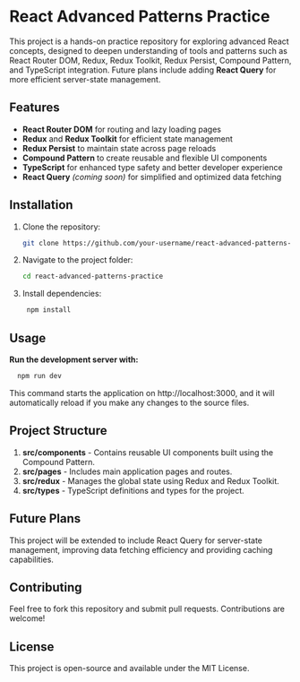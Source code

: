 # React Advanced Patterns Practice

This project is a hands-on practice repository for exploring advanced React concepts, designed to deepen understanding of tools and patterns such as React Router DOM, Redux, Redux Toolkit, Redux Persist, Compound Pattern, and TypeScript integration. Future plans include adding **React Query** for more efficient server-state management.

## Features

- **React Router DOM** for routing and lazy loading pages
- **Redux** and **Redux Toolkit** for efficient state management
- **Redux Persist** to maintain state across page reloads
- **Compound Pattern** to create reusable and flexible UI components
- **TypeScript** for enhanced type safety and better developer experience
- **React Query** *(coming soon)* for simplified and optimized data fetching

## Installation

1. Clone the repository:
   ```bash
   git clone https://github.com/your-username/react-advanced-patterns-practice.git
   ```
2. Navigate to the project folder:
   ```bash
   cd react-advanced-patterns-practice
   ```
3. Install dependencies:
   ```bash
    npm install
   ```
## Usage
 **Run the development server with:**

  ```bash
    npm run dev
   ```
This command starts the application on http://localhost:3000, and it will automatically reload if you make any changes to the source files.

 ## Project Structure
1. **src/components** - Contains reusable UI components built using the Compound Pattern.
2. **src/pages** - Includes main application pages and routes.<br/>
3. **src/redux** - Manages the global state using Redux and Redux Toolkit.<br/>
4. **src/types** - TypeScript definitions and types for the project.
 
## Future Plans
This project will be extended to include React Query for server-state management, improving data fetching efficiency and providing caching capabilities.

## Contributing
Feel free to fork this repository and submit pull requests. Contributions are welcome!

## License
This project is open-source and available under the MIT License.




 

